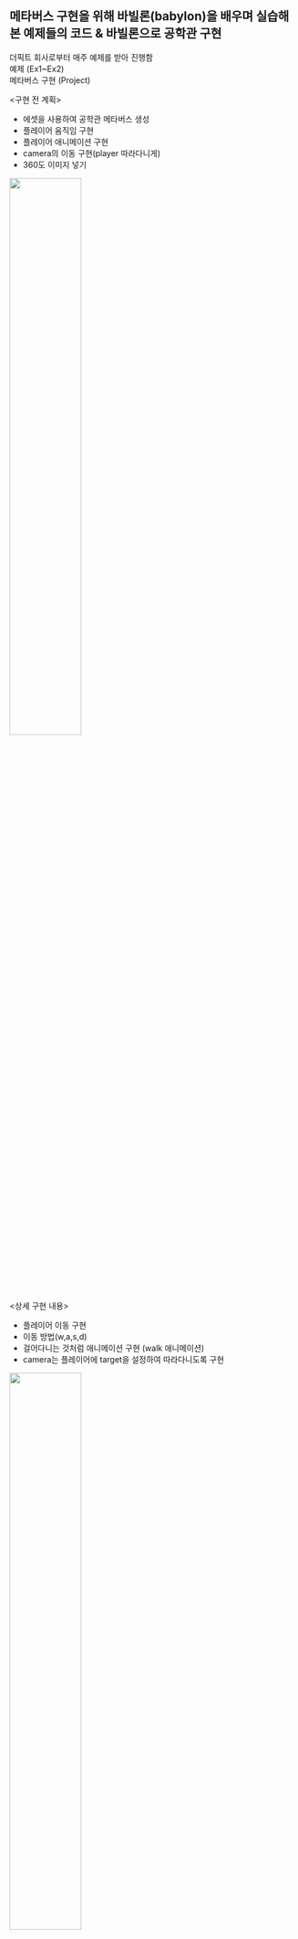 ## 메타버스 구현을 위해 바빌론(babylon)을 배우며 실습해 본 예제들의 코드 & 바빌론으로 공학관 구현
더픽트 회사로부터 매주 예제를 받아 진행함   
예제 (Ex1~Ex2)   
메타버스 구현 (Project)   

<구현 전 계획>
* 에셋을 사용하여 공학관 메타버스 생성
* 플레이어 움직임 구현
* 플레이어 애니메이션 구현
* camera의 이동 구현(player 따라다니게)
* 360도 이미지 넣기

<img src="https://user-images.githubusercontent.com/92451281/170303462-7c5f5bf6-e90b-4668-a727-cc96ce34562b.png" width="50%" height="50%">

<상세 구현 내용>
* 플레이어 이동 구현
* 이동 방법(w,a,s,d)
* 걸어다니는 것처럼 애니메이션 구현 (walk 애니메이션)
* camera는 플레이어에 target을 설정하여 따라다니도록 구현
<img src="https://user-images.githubusercontent.com/92451281/170299054-1f47a0c2-5e3d-475f-a2ae-29190e5a1c88.png" width="50%" height="50%">

* 공학관 주변 나무 표현 
* tree 에셋 복제 후 여러개 배치)
<img src="https://user-images.githubusercontent.com/92451281/170300038-a3f002c7-5404-4d05-96ed-7595d4d43558.png" width="50%" height="50%">

* 공학관 주요 장소 360도 이미지를 메타버스 안에서 구현
* 버튼 클릭시 다음 장소로 이동   

<img src="https://user-images.githubusercontent.com/92451281/170299170-c441c082-a894-45cc-91c7-fabd89dfac8b.png" width="50%" height="50%"><img src="https://user-images.githubusercontent.com/92451281/170299176-fe49bca3-3a83-4ac7-8b5d-e59d5650607b.png" width="50%" height="50%">

